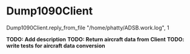 # Dump1090Client

Dump1090Client.reply_from_file "/home/phatty/ADSB.work.log", 1

**TODO: Add description**
**TODO: Return aircraft data from Client**
**TODO: write tests for aircraft data conversion**
